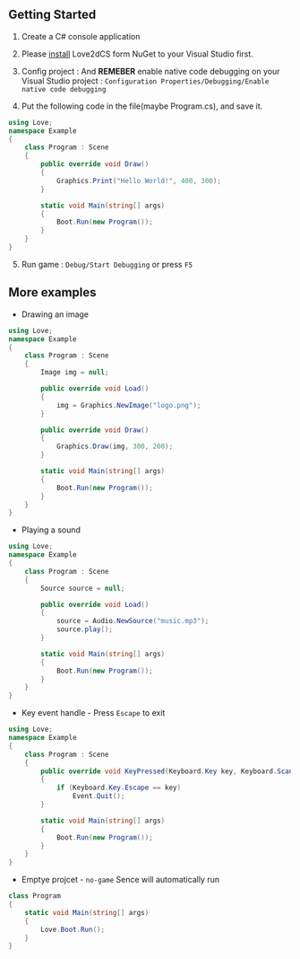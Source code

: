 
Getting Started
---

1. Create a C# console application

2. Please [install](README-Install.md) Love2dCS form NuGet to your Visual Studio first.

3. Config project : And **REMEBER** enable native code debugging on your Visual Studio project : `Configuration Properties/Debugging/Enable native code debugging`

4. Put the following code in the file(maybe Program.cs), and save it.
``` C#
using Love;
namespace Example
{
    class Program : Scene
    {
        public override void Draw()
        {
            Graphics.Print("Hello World!", 400, 300);
        }

        static void Main(string[] args)
        {
            Boot.Run(new Program());
        }
    }
}
```

5. Run game : `Debug/Start Debugging` or press `F5`

More examples
---

* Drawing an image
``` C#
using Love;
namespace Example
{
    class Program : Scene
    {
        Image img = null;

        public override void Load()
        {
            img = Graphics.NewImage("logo.png");
        }

        public override void Draw()
        {
            Graphics.Draw(img, 300, 200);
        }

        static void Main(string[] args)
        {
            Boot.Run(new Program());
        }
    }
}
```

* Playing a sound
``` C#
using Love;
namespace Example
{
    class Program : Scene
    {
        Source source = null;

        public override void Load()
        {
            source = Audio.NewSource("music.mp3");
            source.play();
        }

        static void Main(string[] args)
        {
            Boot.Run(new Program());
        }
    }
}
```

* Key event handle - Press `Escape` to exit
``` C#
using Love;
namespace Example
{
    class Program : Scene
    {
        public override void KeyPressed(Keyboard.Key key, Keyboard.Scancode scancode, bool isRepeat)
        {
            if (Keyboard.Key.Escape == key)
                Event.Quit();
        }

        static void Main(string[] args)
        {
            Boot.Run(new Program());
        }
    }
}
```

* Emptye projcet - `no-game` Sence will automatically run
``` C#
class Program
{
    static void Main(string[] args)
    {
        Love.Boot.Run();
    }
}
```